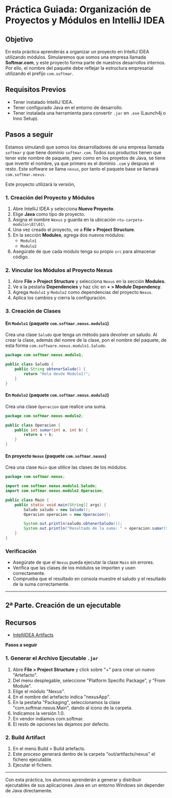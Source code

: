 # Práctica Guiada: Organización de Proyectos y Módulos en IntelliJ IDEA

## **Objetivo**
En esta práctica aprenderás a organizar un proyecto en IntelliJ IDEA utilizando módulos. Simularemos que somos una empresa llamada **Softmar.com**, y este proyecto forma parte de nuestros desarrollos internos. Por ello, el nombre del paquete debe reflejar la estructura empresarial utilizando el prefijo `com.softmar`.


## **Requisitos Previos**
- Tener instalado IntelliJ IDEA.
- Tener configurado Java en el entorno de desarrollo.
- Tener instalada una herramienta para convertir `.jar` en `.exe` (Launch4j o Inno Setup).

## **Pasos a seguir**

Estamos simulandi que somos los desarrolladores de una empresa llamada `softmar` y que tiene dominio `softmar.com`. Todos sus productos tienen que tener este nombre de paquete, pero como en los proyetos de Java, se tiene que invertir el nombre, ya que primero es el dominio `.com` y despues el resto.
Este software se llama `nexus`, por tanto el paquete base se llamará `com.softmar.nexus`.

Este proyecto utilizará la versión, 

### **1. Creación del Proyecto y Módulos**
1. Abre IntelliJ IDEA y selecciona **Nuevo Proyecto**.
2. Elige **Java** como tipo de proyecto.
3. Asigna el nombre `Nexus` y guarda en la ubicación `<tu-carpeta-modulo>\EC\01\`
4. Una vez creado el proyecto, ve a **File > Project Structure**.
5. En la sección **Modules**, agrega dos nuevos módulos:
   - `Modulo1`
   - `Modulo2`
6. Asegúrate de que cada módulo tenga su propio `src` para almacenar código.

### **2. Vincular los Módulos al Proyecto Nexus**
1. Abre **File > Project Structure** y selecciona `Nexus` en la sección **Modules**.
2. Ve a la pestaña **Dependencies** y haz clic en **+ > Module Dependency**.
3. Agrega `Modulo1` y `Modulo2` como dependencias del proyecto `Nexus`.
4. Aplica los cambios y cierra la configuración.

### **3. Creación de Clases**

#### **En `Modulo1` (paquete `com.softmar.nexus.modulo1`)**
Crea una clase `Saludo` que tenga un método para devolver un saludo. Al crear la clase, además del nomre de la clase, pon el nombre del paquete, de esta forma `com.software.nexus.modulo1.Saludo`.

```java
package com.softmar.nexus.modulo1;

public class Saludo {
    public String obtenerSaludo() {
        return "Hola desde Modulo1!";
    }
}
```

#### **En `Modulo2` (paquete `com.softmar.nexus.modulo2`)**
Crea una clase `Operacion` que realice una suma.

```java
package com.softmar.nexus.modulo2;

public class Operacion {
    public int sumar(int a, int b) {
        return a + b;
    }
}
```

#### **En proyecto `Nexus` (paquete `com.softmar.nexus`)**
Crea una clase `Main` que utilice las clases de los módulos.

```java
package com.softmar.nexus;

import com.softmar.nexus.modulo1.Saludo;
import com.softmar.nexus.modulo2.Operacion;

public class Main {
    public static void main(String[] args) {
        Saludo saludo = new Saludo();
        Operacion operacion = new Operacion();

        System.out.println(saludo.obtenerSaludo());
        System.out.println("Resultado de la suma: " + operacion.sumar(5, 3));
    }
}
```

### **Verificación**
- Asegúrate de que el `Nexus` pueda ejecutar la clase `Main` sin errores.
- Verifica que las clases de los módulos se importen y usen correctamente.
- Comprueba que el resultado en consola muestre el saludo y el resultado de la suma correctamente.

---


## 2ª Parte. Creación de un ejecutable

## Recursos

- [IntelljIDEA Artifacts](https://www.jetbrains.com/help/idea/working-with-artifacts.html#build_artifacts)

**Pasos a seguir**

### **1. Generar el Archivo Ejecutable `.jar`**
1. Abre **File > Project Structure** y click sobre "+" para crear un nuevo "Artefacto".
2. Del menu desplegable, seleccione "Platform Specific Package", y "From Module".
3. Elige el módulo "Nexus".
4. En el nombre del artefacto indica "nexusApp".
5. En la pestaña "Packaging", seleccionamos la clase "com.softmar.nexus.Main", dando al icono de la carpeta.
6. Indicamos la versión 1.0.
7. En vendor indiamos com.softmar.
8. El resto de opciones las dejamos por defecto.

### **2. Build Artifact**

1. En el menú Build > Build artefacts.
2. Este proceso generará dentro de la carpeta "out/artifacts/nexus" el fichero ejecutable.
3. Ejecutar el fichero.



---

Con esta práctica, los alumnos aprenderán a generar y distribuir ejecutables de sus aplicaciones Java en un entorno Windows sin depender de Java directamente.

